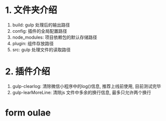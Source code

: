 # 1. 文件夹介绍
1. build: gulp 处理后的输出路径
2. config: 插件的全局配置路径
3. node_modules: 项目依赖包的默认存储路径
4. plugin: 组件存放路径
5. src: gulp 处理文件的读取路径

# 2. 插件介绍
1. gulp-clearlog: 清除微信小程序中的log()信息, 推荐上线前使用, 目前测试完毕
2. gulp-learMoreLine: 清除js 文件中多余的换行信息, 最多只允许两个换行





# form oulae